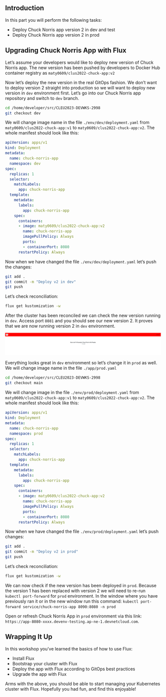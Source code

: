 ## Introduction
In this part you will perform the following tasks:
- Deploy Chuck Norris app version 2 in dev and test
- Deploy Chuck Norris app version 2 in prod


## Upgrading Chuck Norris App with Flux
Let’s assume your developers would like to deploy new version of Chuck Norris app. The new version has been pushed by developers to Docker Hub container registry as `maty0609/clus2022-chuck-app:v2`

Now let’s deploy the new version in the real GitOps fashion. We don’t want to deploy version 2 straight into production so we will want to deploy new version in `dev` environment first. Let’s go into our Chuck Norris app repository and switch to `dev` branch.

```bash
cd /home/developer/src/CLEU2023-DEVWKS-2998
git checkout dev
```

We will change image name in the file `./env/dev/deployment.yaml` from `maty0609/clus2022-chuck-app:v1` to `maty0609/clus2022-chuck-app:v2`. The whole manifest should look like this:
```yaml
apiVersion: apps/v1
kind: Deployment
metadata:
  name: chuck-norris-app
  namespace: dev
spec:
  replicas: 1
  selector:
    matchLabels:
      app: chuck-norris-app
  template:
    metadata:
      labels:
        app: chuck-norris-app
    spec:
      containers:
      - image: maty0609/clus2022-chuck-app:v2
        name: chuck-norris-app
        imagePullPolicy: Always
        ports:
        - containerPort: 8080
      restartPolicy: Always
```

Now when we have changed the file `./env/dev/deployment.yaml` let’s push the changes:
```bash
git add .
git commit -m "Deploy v2 in dev"
git push
```

Let’s check reconciliation:
```bash
flux get kustomization -w
```

After the cluster has been reconciled we can check the new version running in `dev`. Access port `8081` and you should see our new version 2. It proves that we are now running version 2 in `dev` environment.

![Untitled](./images/chuck-norris-app-v2.png)

Everything looks great in `dev` environment so let’s change it in `prod` as well. We will change image name in the file `./app/prod.yaml`

```bash
cd /home/developer/src/CLEU2023-DEVWKS-2998
git checkout main
```

We will change image in the file `./env/prod/deployment.yaml` from `maty0609/clus2022-chuck-app:v1` to `maty0609/clus2022-chuck-app:v2`. The whole manifest should look like this:
```yaml
apiVersion: apps/v1
kind: Deployment
metadata:
  name: chuck-norris-app
  namespace: prod
spec:
  replicas: 1
  selector:
    matchLabels:
      app: chuck-norris-app
  template:
    metadata:
      labels:
        app: chuck-norris-app
    spec:
      containers:
      - image: maty0609/clus2022-chuck-app:v2
        name: chuck-norris-app
        imagePullPolicy: Always
        ports:
        - containerPort: 8080
      restartPolicy: Always
```

Now when we have changed the file `./env/prod/deployment.yaml` let’s push changes:
```bash
git add .
git commit -m "Deploy v2 in prod"
git push
```

Let’s check reconciliation:
```bash
flux get kustomization -w
```

We can now check if the new version has been deployed in `prod`. Because the version 1 has been replaced with version 2 we will need to re-run `kubectl port-forward` for `prod` environment. In the window where you have previously ran it or in the new window run this command:
`kubectl port-forward service/chuck-norris-app 8090:8080 -n prod`

Open or refresh Chuck Norris App in `prod` environment via this link: `https://app-8080-xxxx.devenv-testing.ap-ne-1.devnetcloud.com`.


## Wrapping It Up
In this workshop you've learned the basics of how to use Flux:
- Install Flux
- Bootstrap your cluster with Flux
- Deploy the app with Flux according to GitOps best practices
- Upgrade the app with Flux

Arms with the above, you should be able to start managing your Kubernetes cluster with Flux. Hopefully you had fun, and find this enjoyable!
